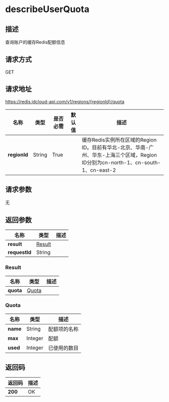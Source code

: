 # describeUserQuota


## 描述
查询账户的缓存Redis配额信息

## 请求方式
GET

## 请求地址
https://redis.jdcloud-api.com/v1/regions/{regionId}/quota

|名称|类型|是否必需|默认值|描述|
|---|---|---|---|---|
|**regionId**|String|True| |缓存Redis实例所在区域的Region ID。目前有华北-北京、华南-广州、华东-上海三个区域，Region ID分别为cn-north-1、cn-south-1、cn-east-2|

## 请求参数
无


## 返回参数
|名称|类型|描述|
|---|---|---|
|**result**|[Result](user-content-describeuserquota#result)| |
|**requestId**|String| |

### <div id="Result">Result</div>
|名称|类型|描述|
|---|---|---|
|**quota**|[Quota](user-content-describeuserquota#quota)| |
### <div id="Quota">Quota</div>
|名称|类型|描述|
|---|---|---|
|**name**|String|配额项的名称|
|**max**|Integer|配额|
|**used**|Integer|已使用的数目|

## 返回码
|返回码|描述|
|---|---|
|**200**|OK|
